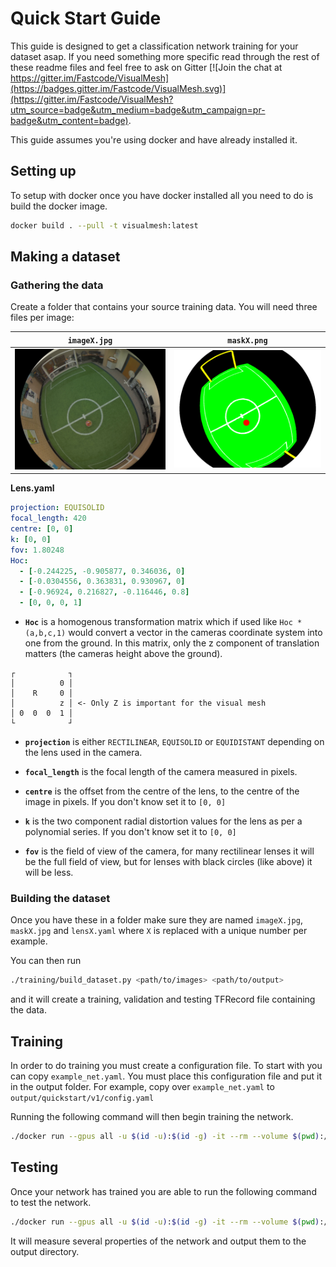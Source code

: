 # Quick Start Guide
This guide is designed to get a classification network training for your dataset asap.
If you need something more specific read through the rest of these readme files and feel free to ask on Gitter [![Join the chat at https://gitter.im/Fastcode/VisualMesh](https://badges.gitter.im/Fastcode/VisualMesh.svg)](https://gitter.im/Fastcode/VisualMesh?utm_source=badge&utm_medium=badge&utm_campaign=pr-badge&utm_content=badge).

This guide assumes you're using docker and have already installed it.

## Setting up
To setup with docker once you have docker installed all you need to do is build the docker image.
```sh
docker build . --pull -t visualmesh:latest
```

## Making a dataset

### Gathering the data
Create a folder that contains your source training data.
You will need three files per image:

|`imageX.jpg`|`maskX.png`|
|:-:|:-:|
|![Image](flavour/label/image.jpg)| ![Mask](flavour/label/mask.png)|
**Lens.yaml**
```yaml
projection: EQUISOLID
focal_length: 420
centre: [0, 0]
k: [0, 0]
fov: 1.80248
Hoc:
  - [-0.244225, -0.905877, 0.346036, 0]
  - [-0.0304556, 0.363831, 0.930967, 0]
  - [-0.96924, 0.216827, -0.116446, 0.8]
  - [0, 0, 0, 1]
```

- **`Hoc`** is a homogenous transformation matrix which if used like `Hoc * (a,b,c,1)` would convert a vector in the cameras coordinate system into one from the ground.
In this matrix, only the z component of translation matters (the cameras height above the ground).
```
┌            ┐
│          0 │
│    R     0 │
│          z │ <- Only Z is important for the visual mesh
│ 0  0  0  1 │
└            ┘
```
- **`projection`** is either `RECTILINEAR`, `EQUISOLID` or `EQUIDISTANT` depending on the lens used in the camera.

- **`focal_length`** is the focal length of the camera measured in pixels.

- **`centre`** is the offset from the centre of the lens, to the centre of the image in pixels.
If you don't know set it to `[0, 0]`

- **`k`** is the two component radial distortion values for the lens as per a polynomial series.
If you don't know set it to `[0, 0]`

- **`fov`** is the field of view of the camera, for many rectilinear lenses it will be the full field of view, but for lenses with black circles (like above) it will be less.

### Building the dataset
Once you have these in a folder make sure they are named `imageX.jpg`, `maskX.jpg` and `lensX.yaml` where `X` is replaced with a unique number per example.

You can then run
```sh
./training/build_dataset.py <path/to/images> <path/to/output>
```
and it will create a training, validation and testing TFRecord file containing the data.

## Training
In order to do training you must create a configuration file.
To start with you can copy `example_net.yaml`.
You must place this configuration file and put it in the output folder.
For example, copy over `example_net.yaml` to `output/quickstart/v1/config.yaml`

Running the following command will then begin training the network.
```sh
./docker run --gpus all -u $(id -u):$(id -g) -it --rm --volume $(pwd):/workspace visualmesh:latest ./mesh.py train <path/to/output>
```

## Testing
Once your network has trained you are able to run the following command to test the network.
```sh
./docker run --gpus all -u $(id -u):$(id -g) -it --rm --volume $(pwd):/workspace visualmesh:latest ./mesh.py test <path/to/output>
```
It will measure several properties of the network and output them to the output directory.

